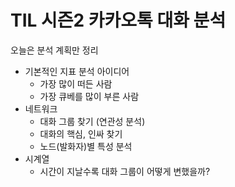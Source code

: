 # TIL 시즌2 카카오톡 대화 분석

오늘은 분석 계획만 정리

- 기본적인 지표 분석 아이디어
    - 가장 많이 떠든 사람
    - 가장 큐베를 많이 부른 사람
- 네트워크
    - 대화 그룹 찾기 (연관성 분석)
    - 대화의 핵심, 인싸 찾기
    - 노드(발화자)별 특성 분석
- 시계열
    - 시간이 지날수록 대화 그룹이 어떻게 변했을까?
